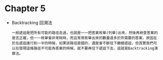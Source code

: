 # Chapter 5
- Backtracking 回溯法

    `一般遞迴是把所有可能的路徑走過，也就是一一把答案枚舉(列舉)出來，然後再檢查答案的是否正確，但一一枚舉會非常耗時，而且常常枚舉出來的數量遠多於所需要的答案，原因在於在遞迴進行到一半的時候，如果該路徑是錯的，還是會不斷往下繼續遞迴，但其實我們可以在發現這條路徑不可能為答案的時候，就不要再往下遞迴下去，這就是Backtracking演算法。`
